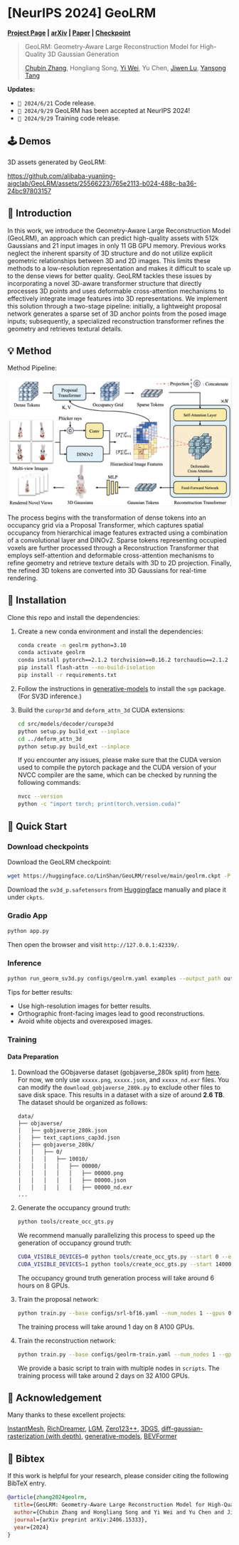 # [NeurIPS 2024] GeoLRM

**[Project Page](https://alibaba-yuanjing-aigclab.github.io/GeoLRM) | [arXiv](https://arxiv.org/abs/2406.15333) | [Paper](https://linshan-bin.github.io/GeoLRM/static/GeoLRM_arXiv.pdf) | [Checkpoint](https://huggingface.co/LinShan/GeoLRM/tree/main)**

> GeoLRM: Geometry-Aware Large Reconstruction Model for High-Quality 3D Gaussian Generation
>
> [Chubin Zhang](https://linshan-bin.github.io/), Hongliang Song, [Yi Wei](https://weiyithu.github.io/), Yu Chen, [Jiwen Lu](http://ivg.au.tsinghua.edu.cn/Jiwen_Lu/), [Yansong Tang](https://andytang15.github.io/)

**Updates:**

- `🔔 2024/6/21` Code release.
- `🎉 2024/9/29` GeoLRM has been accepted at NeurIPS 2024!
- `🔔 2024/9/29` Training code release.

## 🕹 Demos

3D assets generated by GeoLRM:

https://github.com/alibaba-yuanjing-aigclab/GeoLRM/assets/25566223/765e2113-b024-488c-ba36-24bc97803157

## 📝 Introduction

In this work, we introduce the Geometry-Aware Large Reconstruction Model (GeoLRM), an approach which can predict high-quality assets with 512k Gaussians and 21 input images in only 11 GB GPU memory. Previous works neglect the inherent sparsity of 3D structure and do not utilize explicit geometric relationships between 3D and 2D images. This limits these methods to a low-resolution representation and makes it difficult to scale up to the dense views for better quality. GeoLRM tackles these issues by incorporating a novel 3D-aware transformer structure that directly processes 3D points and uses deformable cross-attention mechanisms to effectively integrate image features into 3D representations. We implement this solution through a two-stage pipeline: initially, a lightweight proposal network generates a sparse set of 3D anchor points from the posed image inputs; subsequently, a specialized reconstruction transformer refines the geometry and retrieves textural details.

## 💡 Method

Method Pipeline:

<p align='center'>
<img src="./assets/pipeline.png" width="720px">
</p>

The process begins with the transformation of dense tokens into an occupancy grid via a Proposal Transformer, which captures spatial occupancy from hierarchical image features extracted using a combination of a convolutional layer and DINOv2. Sparse tokens representing occupied voxels are further processed through a Reconstruction Transformer that employs self-attention and deformable cross-attention mechanisms to refine geometry and retrieve texture details with 3D to 2D projection. Finally, the refined 3D tokens are converted into 3D Gaussians for real-time rendering.

## 🔧 Installation

Clone this repo and install the dependencies:

1. Create a new conda environment and install the dependencies:

    ```bash
    conda create -n geolrm python=3.10
    conda activate geolrm
    conda install pytorch==2.1.2 torchvision==0.16.2 torchaudio==2.1.2 pytorch-cuda=12.1 -c pytorch -c nvidia
    pip install flash-attn --no-build-isolation
    pip install -r requirements.txt
    ```

2. Follow the instructions in [generative-models](https://github.com/Stability-AI/generative-models) to install the `sgm` package. (For SV3D inference.)

3. Build the `curopr3d` and `deform_attn_3d` CUDA extensions:

    ```bash
    cd src/models/decoder/curope3d
    python setup.py build_ext --inplace
    cd ../deform_attn_3d
    python setup.py build_ext --inplace
    ```

    If you encounter any issues, please make sure that the CUDA version used to compile the pytorch package and the CUDA version of your NVCC compiler are the same, which can be checked by running the following commands:

    ```bash
    nvcc --version
    python -c "import torch; print(torch.version.cuda)"
    ```

## 🚀 Quick Start

### Download checkpoints

Download the GeoLRM checkpoint:
```bash
wget https://huggingface.co/LinShan/GeoLRM/resolve/main/geolrm.ckpt -P ckpts
```

Download the `sv3d_p.safetensors` from [Huggingface](https://huggingface.co/stabilityai/sv3d) manually and place it under `ckpts`.

### Gradio App

```bash
python app.py
```

Then open the browser and visit `http://127.0.0.1:42339/`.

### Inference

```bash
python run_georm_sv3d.py configs/geolrm.yaml examples --output_path outputs
```

Tips for better results:

- Use high-resolution images for better results.
- Orthographic front-facing images lead to good reconstructions.
- Avoid white objects and overexposed images.

### Training

#### Data Preparation

1. Download the GObjaverse dataset (gobjaverse_280k split) from [here](https://github.com/modelscope/richdreamer/tree/main/dataset/gobjaverse). For now, we only use `xxxxx.png`, `xxxxx.json`, and `xxxxx_nd.exr` files. You can modify the `download_gobjaverse_280k.py` to exclude other files to save disk space. This results in a dataset with a size of around **2.6 TB**. The dataset should be organized as follows:

    ```
    data/
    ├── objaverse/
    │   ├── gobjaverse_280k.json
    │   ├── text_captions_cap3d.json
    │   ├── gobjaverse_280k/
    │   │   ├── 0/
    │   │   │   ├── 10010/
    │   │   │   │   ├── 00000/
    │   │   │   │   │   ├── 00000.png
    │   │   │   │   │   ├── 00000.json
    │   │   │   │   │   ├── 00000_nd.exr
    ...
    ```
2. Generate the occupancy ground truth:

    ```bash
    python tools/create_occ_gts.py
    ```

    We recommend manually parallelizing this process to speed up the generation of occupancy ground truth:

    ```bash
    CUDA_VISIBLE_DEVICES=0 python tools/create_occ_gts.py --start 0 --end 140000 &
    CUDA_VISIBLE_DEVICES=1 python tools/create_occ_gts.py --start 140000
    ```

    The occupancy ground truth generation process will take around 6 hours on 8 GPUs.
3. Train the proposal network:

    ```bash
    python train.py --base configs/srl-bf16.yaml --num_nodes 1 --gpus 0,1,2,3,4,5,6,7
    ```

    The training process will take around 1 day on 8 A100 GPUs.
4. Train the reconstruction network:

    ```bash
    python train.py --base configs/geolrm-train.yaml --num_nodes 1 --gpus 0,1,2,3,4,5,6,7
    ```

    We provide a basic script to train with multiple nodes in `scripts`. The training process will take around 2 days on 32 A100 GPUs.

## 🙏 Acknowledgement

Many thanks to these excellent projects:

[InstantMesh](https://github.com/TencentARC/InstantMesh), [RichDreamer](https://github.com/modelscope/richdreamer), [LGM](https://github.com/3DTopia/LGM), [Zero123++](https://github.com/SUDO-AI-3D/zero123plus), [3DGS](https://github.com/graphdeco-inria/gaussian-splatting), [diff-gaussian-rasterization (with depth)](https://github.com/ashawkey/diff-gaussian-rasterization), [generative-models](https://github.com/Stability-AI/generative-models), [BEVFormer](https://github.com/fundamentalvision/BEVFormer)

## 📃 Bibtex

If this work is helpful for your research, please consider citing the following BibTeX entry.

```bibtex
@article{zhang2024geolrm,
  title={GeoLRM: Geometry-Aware Large Reconstruction Model for High-Quality 3D Gaussian Generation},
  author={Chubin Zhang and Hongliang Song and Yi Wei and Yu Chen and Jiwen Lu and Yansong Tang},
  journal={arXiv preprint arXiv:2406.15333},
  year={2024}
}
```
